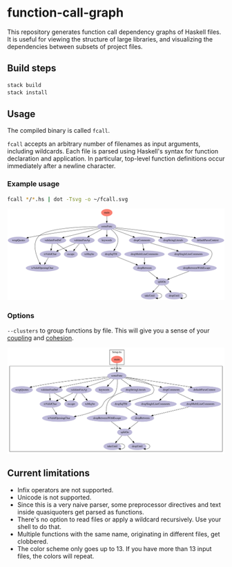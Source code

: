 # function-call-graph
This repository generates function call dependency graphs of Haskell files. It is useful for viewing the structure of large libraries, and visualizing the dependencies between subsets of project files.

## Build steps
```sh
stack build
stack install
```

## Usage

The compiled binary is called `fcall`.

`fcall` accepts an arbitrary number of filenames as input arguments, including wildcards. Each file is parsed using Haskell's syntax for function declaration and application. In particular, top-level function definitions occur immediately after a newline character.

### Example usage
```sh
fcall */*.hs | dot -Tsvg -o ~/fcall.svg
```

![function-call-graph function call dependencies](fcall.svg)

### Options

`--clusters` to group functions by file. This will give you a sense of your [coupling](https://en.wikipedia.org/wiki/Coupling_(computer_programming)) and [cohesion](https://en.wikipedia.org/wiki/Cohesion_(computer_science)).

![fcall --clusters](fcall-clusters.svg)

## Current limitations
* Infix operators are not supported.
* Unicode is not supported.
* Since this is a very naive parser, some preprocessor directives and text inside quasiquoters get parsed as functions.
* There's no option to read files or apply a wildcard recursively. Use your shell to do that.
* Multiple functions with the same name, originating in different files, get clobbered.
* The color scheme only goes up to 13. If you have more than 13 input files, the colors will repeat.
